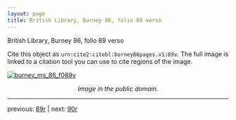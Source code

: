 ```yaml
---
layout: page
title: British Library, Burney 86, folio 89 verso
---
```


British Library, Burney 86, folio 89 verso

Cite this object as `urn:cite2:citebl:burney86pages.v1:89v`.  The full image is linked to a citation tool you can use to cite regions of the image.

[![burney_ms_86_f089v](http://www.homermultitext.org/iipsrv?IIIF=/project/homer/pyramidal/deepzoom/citebl/burney86imgs/v1/burney_ms_86_f089v.tif/full/800,/0/default.jpg)](http://www.homermultitext.org/ict2/?urn=urn:cite2:citebl:burney86imgs.v1:burney_ms_86_f089v) 

<p style="text-align: center; font-style: italic;">Image in the public domain.</p>

---

previous: [89r](../89r/) | next: [90r](../90r/)